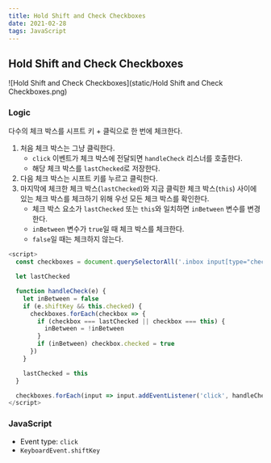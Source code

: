 ```yaml
---
title: Hold Shift and Check Checkboxes
date: 2021-02-28
tags: JavaScript
---
```


## Hold Shift and Check Checkboxes

![Hold Shift and Check Checkboxes](static/Hold Shift and Check Checkboxes.png)

### Logic

다수의 체크 박스를 시프트 키 + 클릭으로 한 번에 체크한다.

1. 처음 체크 박스는 그냥 클릭한다.
   - `click` 이벤트가 체크 박스에 전달되면 `handleCheck` 리스너를 호출한다.
   - 해당 체크 박스를 `lastChecked`로 저장한다.
2. 다음 체크 박스는 시프트 키를 누르고 클릭한다.
3. 마지막에 체크한 체크 박스(`lastChecked`)와 지금 클릭한 체크 박스(`this`) 사이에 있는 체크 박스를 체크하기 위해 우선 모든 체크 박스를 확인한다.
   - 체크 박스 요소가 `lastChecked` 또는 `this`와 일치하면 `inBetween` 변수를 변경한다.
   - `inBetween` 변수가 `true`일 때 체크 박스를 체크한다.
   - `false`일 때는 체크하지 않는다.

```javascript
<script>
  const checkboxes = document.querySelectorAll('.inbox input[type="checkbox"]')

  let lastChecked

  function handleCheck(e) {
    let inBetween = false
    if (e.shiftKey && this.checked) {
      checkboxes.forEach(checkbox => {
        if (checkbox === lastChecked || checkbox === this) {
          inBetween = !inBetween
        }
        if (inBetween) checkbox.checked = true
      })
    }

    lastChecked = this
  }

  checkboxes.forEach(input => input.addEventListener('click', handleCheck))
</script>
```

### JavaScript

- Event type: `click`
- `KeyboardEvent.shiftKey`
